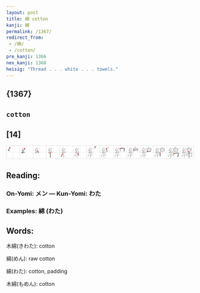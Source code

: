 ```yaml
---
layout: post
title: 綿 cotton
kanji: 綿
permalink: /1367/
redirect_from:
 - /綿/
 - /cotton/
pre_kanji: 1366
nex_kanji: 1368
heisig: "Thread . . . white . . . towels."
---
```


## {1367}

## `cotton`

## [14]

<div class="stroke"><img src="../images/E7B6BF.png" /></div>

## Reading:

### On-Yomi: メン &mdash; Kun-Yomi: わた

### Examples: 綿 (わた)

## Words:

木綿(きわた): cotton

綿(めん): raw cotton

綿(わた): cotton, padding

木綿(もめん): cotton
